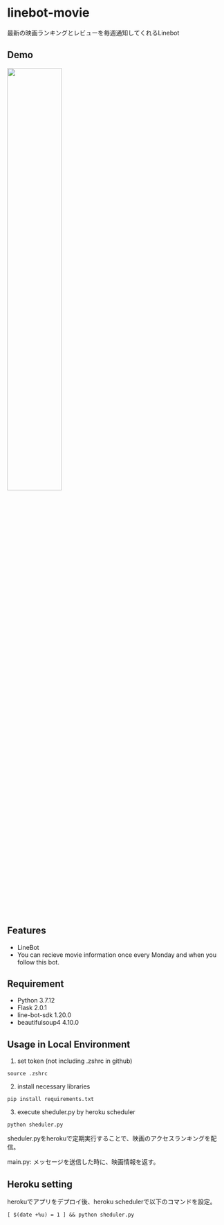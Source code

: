 # linebot-movie
最新の映画ランキングとレビューを毎週通知してくれるLinebot

## Demo
<img src="https://user-images.githubusercontent.com/58250083/134469328-aa1ab56d-0eae-41df-ad67-5e2f9c2512ec.jpg" width="50%">

## Features
* LineBot
* You can recieve movie information once every Monday and when you follow this bot.

## Requirement
* Python 3.7.12
* Flask 2.0.1
* line-bot-sdk 1.20.0
* beautifulsoup4 4.10.0

## Usage in Local Environment
1. set token (not including .zshrc in github)
```
source .zshrc
```

2. install necessary libraries
```
pip install requirements.txt
```

3. execute sheduler.py by heroku scheduler
```
python sheduler.py
```

sheduler.pyをherokuで定期実行することで、映画のアクセスランキングを配信。

main.py: メッセージを送信した時に、映画情報を返す。

## Heroku setting
herokuでアプリをデプロイ後、heroku schedulerで以下のコマンドを設定。
```
[ $(date +%u) = 1 ] && python sheduler.py
```
